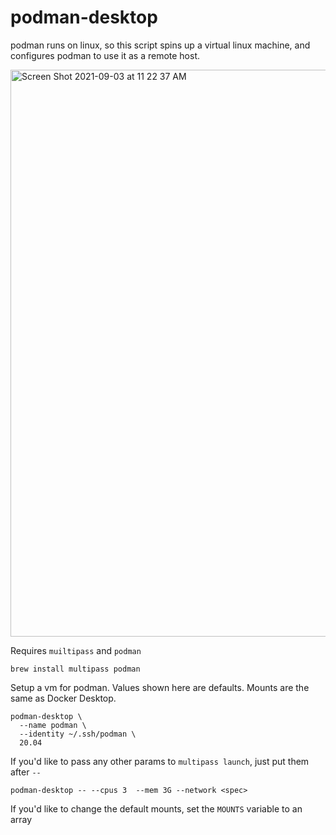 # podman-desktop

podman runs on linux, so this script spins up a virtual linux machine, and configures podman to use it as a remote host.

<img width="907" alt="Screen Shot 2021-09-03 at 11 22 37 AM" src="https://user-images.githubusercontent.com/32407/132029535-20ab9aac-6c8d-440e-9122-660363e7f10a.png">

Requires `muiltipass` and `podman`

    brew install multipass podman

Setup a vm for podman. Values shown here are defaults. Mounts are the same as Docker Desktop.

    podman-desktop \
      --name podman \
      --identity ~/.ssh/podman \
      20.04

If you'd like to pass any other params to `multipass launch`, just put them after `--`

    podman-desktop -- --cpus 3  --mem 3G --network <spec>

If you'd like to change the default mounts, set the `MOUNTS` variable to an array
